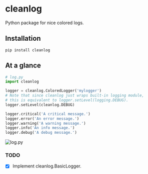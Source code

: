 # cleanlog

Python package for nice colored logs.

## Installation

```shell
pip install cleanlog
```

## At a glance

```python
# log.py
import cleanlog

logger = cleanlog.ColoredLogger('mylogger')
# Note that since cleanlog just wraps built-in logging module,
# this is equivalent to logger.setLevel(logging.DEBUG).
logger.setLevel(cleanlog.DEBUG)

logger.critical('A critical message.')
logger.error('An error message.')
logger.warning('A warning message.')
logger.info('An info message.')
logger.debug('A debug message.')
```

![log.py](https://cdn.rawgit.com/dohlee/python-cleanlog/develop/img/glance.svg)

### TODO

- [x] Implement cleanlog.BasicLogger.
